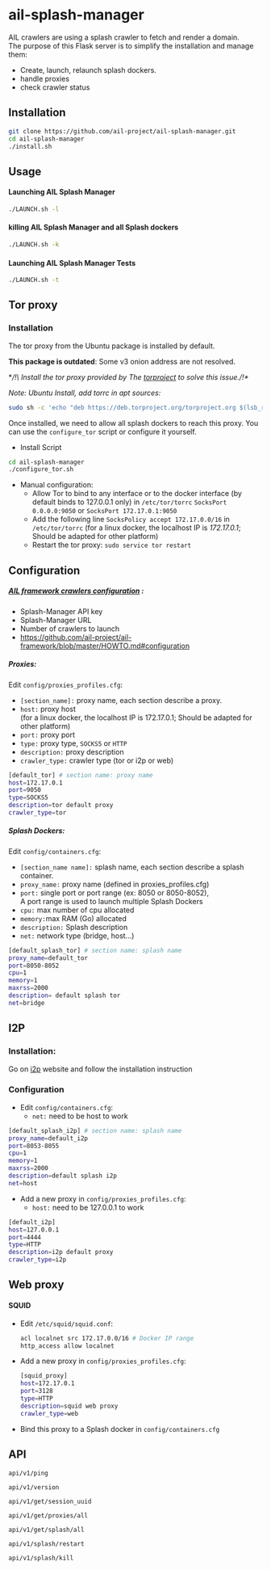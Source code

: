 # ail-splash-manager

AIL crawlers are using a splash crawler to fetch and render a domain.  
The purpose of this Flask server is to simplify the installation and manage them:
- Create, launch, relaunch splash dockers.
- handle proxies
- check crawler status



Installation
------------

```bash
git clone https://github.com/ail-project/ail-splash-manager.git
cd ail-splash-manager
./install.sh
```



Usage
------------

#### Launching AIL Splash Manager
```bash
./LAUNCH.sh -l
```
#### killing AIL Splash Manager and all Splash dockers
```bash
./LAUNCH.sh -k
```

#### Launching AIL Splash Manager Tests
```bash
./LAUNCH.sh -t
```



Tor proxy
------------

### Installation

The tor proxy from the Ubuntu package is installed by default.

**This package is outdated**: Some v3 onion address are not resolved.

**/!\ Install the tor proxy provided by The [torproject](https://2019.www.torproject.org/docs/debian) to solve this issue./!\**

*Note: Ubuntu Install, add torrc in apt sources:*

```bash
sudo sh -c 'echo "deb https://deb.torproject.org/torproject.org $(lsb_release -sc) main" >> /etc/apt/sources.list.d/tor-project.list'
```

Once installed, we need to allow all splash dockers to reach this proxy. You can use the ``configure_tor`` script or configure it yourself.

- Install Script
```bash
cd ail-splash-manager
./configure_tor.sh
```

- Manual configuration:
  - Allow Tor to bind to any interface or to the docker interface (by default binds to 127.0.0.1 only) in ``/etc/tor/torrc``
       ``SocksPort 0.0.0.0:9050`` or
       ``SocksPort 172.17.0.1:9050``
  - Add the following line ``SocksPolicy accept 172.17.0.0/16`` in ``/etc/tor/torrc``
     (for a linux docker, the localhost IP is *172.17.0.1*; Should be adapted for other platform)
  - Restart the tor proxy: ``sudo service tor restart``



Configuration
------------

##### [AIL framework crawlers configuration](https://github.com/ail-project/ail-framework/blob/master/HOWTO.md#configuration) :  
  - Splash-Manager API key
  - Splash-Manager URL
  - Number of crawlers to launch
  - https://github.com/ail-project/ail-framework/blob/master/HOWTO.md#configuration

##### Proxies:

Edit ``config/proxies_profiles.cfg``:

- ``[section_name]:`` proxy name, each section describe a proxy.
- ``host:`` proxy host  
(for a linux docker, the localhost IP is 172.17.0.1; Should be adapted for other platform)
- ``port:`` proxy port
- ``type:`` proxy type, `SOCKS5` or `HTTP`
- ``description:`` proxy description
- ``crawler_type:`` crawler type (tor or i2p or web)

```bash
[default_tor] # section name: proxy name
host=172.17.0.1
port=9050
type=SOCKS5
description=tor default proxy
crawler_type=tor
```


##### Splash Dockers:

Edit ``config/containers.cfg``:

- ``[section_name name]:`` splash name, each section describe a splash container.
- ``proxy_name:`` proxy name (defined in proxies_profiles.cfg)
- ``port:``  single port or port range (ex: 8050 or 8050-8052),  
A port range is used to launch multiple Splash Dockers
- ``cpu:`` max number of cpu allocated
- ``memory:``max RAM (Go) allocated
- ``description:`` Splash description
- ``net:`` network type (bridge, host...)

```bash
[default_splash_tor] # section name: splash name
proxy_name=default_tor
port=8050-8052
cpu=1
memory=1
maxrss=2000
description= default splash tor
net=bridge
```



## I2P

### Installation:

Go on [i2p](https://geti2p.net/en/) website and follow the installation instruction

### Configuration

- Edit ``config/containers.cfg``:
    - `net:` need to be host to work

~~~~bash
[default_splash_i2p] # section name: splash name
proxy_name=default_i2p
port=8053-8055
cpu=1
memory=1
maxrss=2000
description=default splash i2p
net=host
~~~~

- Add a new proxy in ``config/proxies_profiles.cfg``:
    - `host:` need to be 127.0.0.1 to work

~~~bash
[default_i2p]
host=127.0.0.1
port=4444
type=HTTP
description=i2p default proxy
crawler_type=i2p
~~~



Web proxy
------------

#### SQUID

- Edit ``/etc/squid/squid.conf``:

  ```bash
  acl localnet src 172.17.0.0/16 # Docker IP range
  http_access allow localnet
  ```

- Add a new proxy in ``config/proxies_profiles.cfg``:

  ```bash
  [squid_proxy]
  host=172.17.0.1
  port=3128
  type=HTTP
  description=squid web proxy
  crawler_type=web
  ```

- Bind this proxy to a Splash docker in ``config/containers.cfg``




API
------------

`api/v1/ping`

`api/v1/version`

`api/v1/get/session_uuid`

`api/v1/get/proxies/all`

`api/v1/get/splash/all`

`api/v1/splash/restart`

`api/v1/splash/kill`
